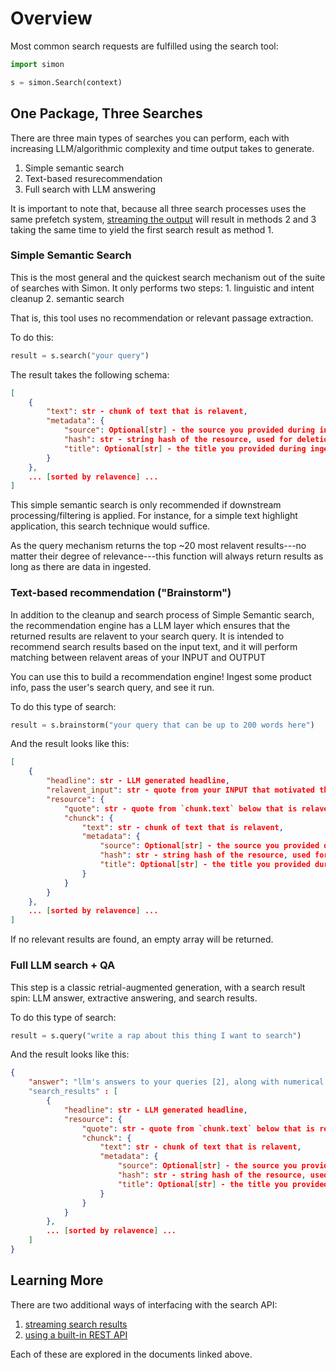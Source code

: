 # Overview

Most common search requests are fulfilled using the search tool:

```python
import simon

s = simon.Search(context)
```

## One Package, Three Searches 

There are three main types of searches you can perform, each with increasing LLM/algorithmic complexity and time output takes to generate.

1. Simple semantic search
2. Text-based resurecommendation
3. Full search with LLM answering 

It is important to note that, because all three search processes uses the same prefetch system, [streaming the output](./streaming.md) will result in methods 2 and 3 taking the same time to yield the first search result as method 1.

### Simple Semantic Search
This is the most general and the quickest search mechanism out of the suite of searches with Simon. It only performs two steps: 1. linguistic and intent cleanup 2. semantic search

That is, this tool uses no recommendation or relevant passage extraction.

To do this:

```python
result = s.search("your query")
```

The result takes the following schema:

```json
[
    {
        "text": str - chunk of text that is relavent,
        "metadata": {
            "source": Optional[str] - the source you provided during ingest, or null,
            "hash": str - string hash of the resource, used for deletion/edit,
            "title": Optional[str] - the title you provided during ingest, or null
        } 
    },
    ... [sorted by relavence] ...
]
```

This simple semantic search is only recommended if downstream processing/filtering is applied. For instance, for a simple text highlight application, this search technique would suffice.

As the query mechanism returns the top ~20 most relavent results---no matter their degree of relevance---this function will always return results as long as there are data in ingested.

### Text-based recommendation ("Brainstorm")
In addition to the cleanup and search process of Simple Semantic search, the recommendation engine has a LLM layer which ensures that the returned results are relavent to your search query. It is intended to recommend search results based on the input text, and it will perform matching between relavent areas of your INPUT and OUTPUT

You can use this to build a recommendation engine! Ingest some product info, pass the user's search query, and see it run.

To do this type of search:

```python
result = s.brainstorm("your query that can be up to 200 words here")
```

And the result looks like this:

```json
[
    {
        "headline": str - LLM generated headline,
        "relavent_input": str - quote from your INPUT that motivated the result,
        "resource": {
            "quote": str - quote from `chunk.text` below that is relavent and which matched with `relavent_metadata`,
            "chunck": {
                "text": str - chunk of text that is relavent,
                "metadata": {
                    "source": Optional[str] - the source you provided during ingest, or null,
                    "hash": str - string hash of the resource, used for deletion/edit,
                    "title": Optional[str] - the title you provided during ingest, or null
                } 
            }
        }
    },
    ... [sorted by relavence] ...
]
```

If no relevant results are found, an empty array will be returned.

### Full LLM search + QA
This step is a classic retrial-augmented generation, with a search result spin: LLM answer, extractive answering, and search results. 

To do this type of search:

```python
result = s.query("write a rap about this thing I want to search")
```

And the result looks like this:

```json
{
    "answer": "llm's answers to your queries [2], along with numerical source tags [3]."
    "search_results" : [
        {
            "headline": str - LLM generated headline,
            "resource": {
                "quote": str - quote from `chunk.text` below that is relavent and which matched with `relavent_metadata`,
                "chunck": {
                    "text": str - chunk of text that is relavent,
                    "metadata": {
                        "source": Optional[str] - the source you provided during ingest, or null,
                        "hash": str - string hash of the resource, used for deletion/edit,
                        "title": Optional[str] - the title you provided during ingest, or null
                    } 
                }
            }
        },
        ... [sorted by relavence] ...
    ]
}
```

## Learning More
There are two additional ways of interfacing with the search API:

1. [streaming search results](./streaming.md)
2. [using a built-in REST API](./rest.md)

Each of these are explored in the documents linked above.
